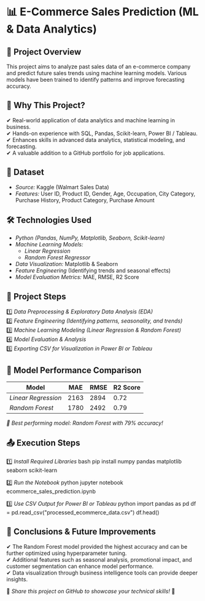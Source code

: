 # 📊 E-Commerce Sales Prediction (ML & Data Analytics)

## 📌 Project Overview
This project aims to analyze past sales data of an e-commerce company and predict future sales trends using machine learning models. Various models have been trained to identify patterns and improve forecasting accuracy.

## 🚀 Why This Project?
✔ Real-world application of data analytics and machine learning in business.  
✔ Hands-on experience with SQL, Pandas, Scikit-learn, Power BI / Tableau.  
✔ Enhances skills in advanced data analytics, statistical modeling, and forecasting.  
✔ A valuable addition to a GitHub portfolio for job applications.  

## 📂 Dataset
- *Source:* Kaggle (Walmart Sales Data)
- *Features:* User ID, Product ID, Gender, Age, Occupation, City Category, Purchase History, Product Category, Purchase Amount

## 🛠 Technologies Used
- *Python (Pandas, NumPy, Matplotlib, Seaborn, Scikit-learn)*
- *Machine Learning Models:*
  - *Linear Regression*
  - *Random Forest Regressor*
- *Data Visualization:* Matplotlib & Seaborn
- *Feature Engineering* (Identifying trends and seasonal effects)
- *Model Evaluation Metrics:* MAE, RMSE, R2 Score

## 📌 Project Steps
1️⃣ *Data Preprocessing & Exploratory Data Analysis (EDA)*  
2️⃣ *Feature Engineering (Identifying patterns, seasonality, and trends)*  
3️⃣ *Machine Learning Modeling (Linear Regression & Random Forest)*  
4️⃣ *Model Evaluation & Analysis*  
5️⃣ *Exporting CSV for Visualization in Power BI or Tableau*  

## 🎯 Model Performance Comparison
| Model                  | MAE  | RMSE  | R2 Score |
|-----------------------|------|------|----------|
| *Linear Regression*  | 2163 | 2894 | 0.72     |
| *Random Forest*      | 1780 | 2492 | 0.79     |

*🎯 Best performing model: Random Forest with 79% accuracy!*

## 📤 Execution Steps
1️⃣ *Install Required Libraries*
bash
pip install numpy pandas matplotlib seaborn scikit-learn


2️⃣ *Run the Notebook*
python
jupyter notebook ecommerce_sales_prediction.ipynb


3️⃣ *Use CSV Output for Power BI or Tableau*
python
import pandas as pd
df = pd.read_csv("processed_ecommerce_data.csv")
df.head()


## 🎯 Conclusions & Future Improvements
✔ The Random Forest model provided the highest accuracy and can be further optimized using hyperparameter tuning.  
✔ Additional features such as seasonal analysis, promotional impact, and customer segmentation can enhance model performance.  
✔ Data visualization through business intelligence tools can provide deeper insights.  

📌 *Share this project on GitHub to showcase your technical skills!* 🚀
